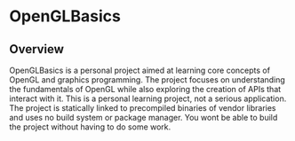 # OpenGLBasics

## Overview
OpenGLBasics is a personal project aimed at learning core concepts of OpenGL and graphics programming. The project focuses on understanding the fundamentals of OpenGL while also exploring the creation of APIs that interact with it.
This is a personal learning project, not a serious application. The project is statically linked to precompiled binaries of vendor libraries and uses no build system or package manager. You wont be able to build the project without having to do some work.  
